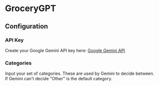 # GroceryGPT

## Configuration

### API Key

Create your Google Gemini API key here: [Google Gemini API](https://aistudio.google.com/apikey)

### Categories

Input your set of categories. These are used by Gemini to decide between. If Gemini can't decide "Other" is the default category.
